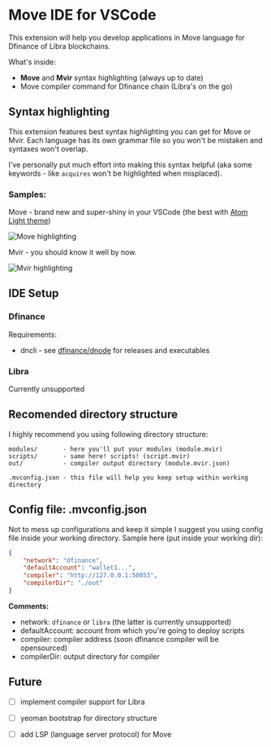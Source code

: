 # Move IDE for VSCode

This extension will help you develop applications in Move language for Dfinance of Libra blockchains.

What's inside:

- **Move** and **Mvir** syntax highlighting (always up to date)
- Move compiler command for Dfinance chain (Libra's on the go)

## Syntax highlighting

This extension features best syntax highlighting you can get for Move or Mvir. Each language has its own grammar file so you won't be mistaken and syntaxes won't overlap.

I've personally put much effort into making this syntax helpful (aka some keywords - like `acquires` won't be highlighted when misplaced).

### Samples:

Move - brand new and super-shiny in your VSCode (the best with [Atom Light theme](https://marketplace.visualstudio.com/items?itemName=akamud.vscode-theme-onelight))

![Move highlighting](https://github.com/damirka/vscode-move-ide/blob/master/img/move.highlight.jpg)

Mvir - you should know it well by now.

![Mvir highlighting](https://github.com/damirka/vscode-move-ide/blob/master/img/mvir.highlight.jpg)


## IDE Setup

### Dfinance

Requirements:

- dncli - see [dfinance/dnode](https://github.com/dfinance/dnode) for releases and executables

### Libra

Currently unsupported

## Recomended directory structure

I highly recommend you using following directory structure:
```
modules/       - here you'll put your modules (module.mvir)
scripts/       - same here! scripts! (script.mvir)
out/           - compiler output directory (module.mvir.json)

.mvconfig.json - this file will help you keep setup within working directory
```

## Config file: .mvconfig.json

Not to mess up configurations and keep it simple I suggest you using config file inside your working directory.
Sample here (put inside your working dir):

```json
{
    "network": "dfinance",
    "defaultAccount": "wallet1...",
    "compiler": "http://127.0.0.1:50053",
    "compilerDir": "./out"
}
```

**Comments:**
- network: `dfinance` or `libra` (the latter is currently unsupported)
- defaultAccount: account from which you're going to deploy scripts
- compiler: compiler address (soon dfinance compiler will be opensourced)
- compilerDir: output directory for compiler

## Future

- [ ] implement compiler support for Libra
- [ ] yeoman bootstrap for directory structure
- [ ] add LSP (language server protocol) for Move


